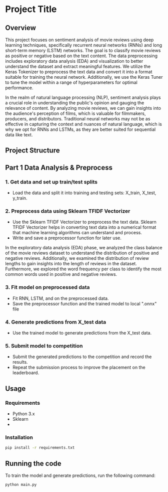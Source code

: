 # Project Title

## Overview

This project focuses on sentiment analysis of movie reviews using deep learning techniques, specifically recurrent neural networks (RNNs) and long short-term memory (LSTM) networks. The goal is to classify movie reviews as positive or negative based on the text content. The data preprocessing includes exploratory data analysis (EDA) and visualization to better understand the dataset and extract meaningful features. We utilize the Keras Tokenizer to preprocess the text data and convert it into a format suitable for training the neural network. Additionally, we use the Keras Tuner to tune the model within a range of hyperparameters for optimal performance.

In the realm of natural language processing (NLP), sentiment analysis plays a crucial role in understanding the public's opinion and gauging the relevance of content. By analyzing movie reviews, we can gain insights into the audience's perception of films, which is valuable for filmmakers, producers, and distributors. Traditional neural networks may not be as effective in capturing the context and nuances of natural language, which is why we opt for RNNs and LSTMs, as they are better suited for sequential data like text.

## Project Structure 

## Part 1 Data Analysis & Preprocess

### 1. Get data and set up train/test splits
- Load the data and split it into training and testing sets: X_train, X_test, y_train.


### 2. Preprocess data using Sklearn TFIDF Vectorizer
- Use the Sklearn TFIDF Vectorizer to preprocess the text data. Sklearn TFIDF Vectorizer helps in converting text data into a numerical format that machine learning algorithms can understand and process. 
- Write and save a preprocessor function for later use.

In the exploratory data analysis (EDA) phase, we analyzed the class balance of the movie reviews dataset to understand the distribution of positive and negative reviews. Additionally, we examined the distribution of review lengths to gain insights into the length of reviews in the dataset. Furthermore, we explored the word frequency per class to identify the most common words used in positive and negative reviews.

### 3. Fit model on preprocessed data
- Fit RNN, LSTM, and  on the preprocessed data.
- Save the preprocessor function and the trained model to local ".onnx" file

### 4. Generate predictions from X_test data
- Use the trained model to generate predictions from the X_test data.

### 5. Submit model to competition
- Submit the generated predictions to the competition and record the results.
- Repeat the submission process to improve the placement on the leaderboard.

## Usage

### Requirements
- Python 3.x
- Sklearn
- 

### Installation
```bash
pip install -r requirements.txt
```

## Running the code

To train the model and generate predictions, run the following command:

```bash
python main.py
```

